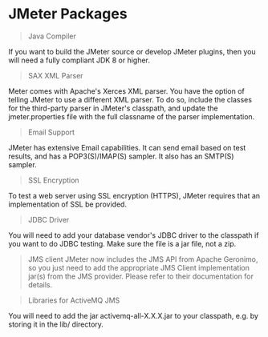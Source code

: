 JMeter Packages
=========================== 

> Java Compiler

If you want to build the JMeter source or develop JMeter plugins, then you will need a fully compliant JDK 8 or higher.

> SAX XML Parser

Meter comes with Apache's Xerces XML parser. You have the option of telling JMeter to use a different XML parser. To do so, include the classes for the third-party parser in JMeter's classpath, and update the jmeter.properties file with the full classname of the parser implementation.

> Email Support

JMeter has extensive Email capabilities. It can send email based on test results, and has a POP3(S)/IMAP(S) sampler. It also has an SMTP(S) sampler.

> SSL Encryption

To test a web server using SSL encryption (HTTPS), JMeter requires that an implementation of SSL be provided.

> JDBC Driver

You will need to add your database vendor's JDBC driver to the classpath if you want to do JDBC testing. Make sure the file is a jar file, not a zip.

>  JMS client
JMeter now includes the JMS API from Apache Geronimo, so you just need to add the appropriate JMS Client implementation jar(s) from the JMS provider. Please refer to their documentation for details. 

> Libraries for ActiveMQ JMS

You will need to add the jar activemq-all-X.X.X.jar to your classpath, e.g. by storing it in the lib/ directory.

